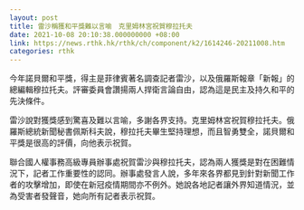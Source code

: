 ```yaml
---
layout: post
title: 雷沙稱獲和平獎難以言喻　克里姆林宮祝賀穆拉托夫
date: 2021-10-08 20:10:38.000000000 +08:00
link: https://news.rthk.hk/rthk/ch/component/k2/1614246-20211008.htm
categories: rthk
---
```


今年諾貝爾和平獎，得主是菲律賓著名調查記者雷沙，以及俄羅斯報章「新報」的總編輯穆拉托夫。評審委員會讚揚兩人捍衛言論自由，認為這是民主及持久和平的先決條件。

雷沙說對獲獎感到驚喜及難以言喻，多謝各界支持。克里姆林宮祝賀穆拉托夫。俄羅斯總統新聞秘書佩斯科夫說，穆拉托夫畢生堅持理想，而且智勇雙全，諾貝爾和平獎是很高的評價，向他表示祝賀。

聯合國人權事務高級專員辦事處祝賀雷沙與穆拉托夫，認為兩人獲獎是對在困難情況下，記者工作重要性的認同。辦事處發言人說，多年來各界都見到針對新聞工作者的攻擊增加，即使在新冠疫情期間亦不例外。她說各地記者讓外界知道情況，並為受害者發聲音，她向所有記者表示祝賀。
